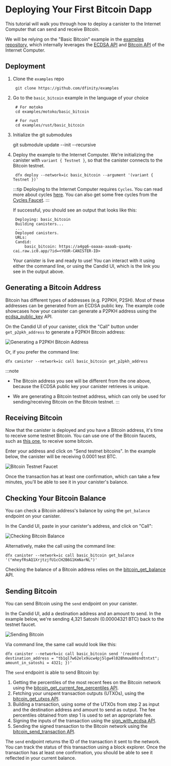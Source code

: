 # Deploying Your First Bitcoin Dapp

This tutorial will walk you through how to deploy a canister to the Internet Computer
that can send and receive Bitcoin.

We will be relying on the "Basic Bitcoin" example in the [examples repository](https://github.com/dfinity/examples/),
which internally leverages the [ECDSA API](https://internetcomputer.org/docs/current/references/ic-interface-spec/#ic-ecdsa_public_key)
and [Bitcoin API](https://internetcomputer.org/docs/current/references/ic-interface-spec/#ic-bitcoin-api) of the Internet Computer.

## Deployment

1. Clone the `examples` repo

        git clone https://github.com/dfinity/examples

2. Go to the `basic_bitcoin` example in the language of your choice

        # For motoko
        cd examples/motoko/basic_bitcoin

        # For rust
        cd examples/rust/basic_bitcoin

3. Initialize the git submodules

	git submodule update --init --recursive

4. Deploy the example to the Internet Computer. We're initializing the canister with `variant { Testnet }`, so that the canister connects to the Bitcoin testnet.

        dfx deploy --network=ic basic_bitcoin --argument '(variant { Testnet })'

   :::tip
   Deploying to the Internet Computer requires `Cycles`. You can read more about cycles [here](../concepts/tokens-cycles.md). You can also get some free cycles from the [Cycles Faucet](../developer-docs/quickstart/cycles-faucet.md).
   :::

    If successful, you should see an output that looks like this:

        Deploying: basic_bitcoin
        Building canisters...
        ...
        Deployed canisters.
        URLs:
        Candid:
            basic_bitcoin: https://a4gq6-oaaaa-aaaab-qaa4q-cai.raw.ic0.app/?id=<YOUR-CANISTER-ID>

   Your canister is live and ready to use! You can interact with it using either the command line, or using the Candid UI, which is the link you see in the output above.

## Generating a Bitcoin Address

Bitcoin has different types of addresses (e.g. P2PKH, P2SH). Most of these
addresses can be generated from an ECDSA public key. The example code
showcases how your canister can generate a P2PKH address using the [ecdsa_public_key](https://internetcomputer.org/docs/current/references/ic-interface-spec/#ic-ecdsa_public_key) API.

On the Candid UI of your canister, click the "Call" button under `get_p2pkh_address` to
generate a P2PKH Bitcoin address:

![Generating a P2PKH Bitcoin Address](_attachments/generate-ecdsa-key.png)

Or, if you prefer the command line:

    dfx canister --network=ic call basic_bitcoin get_p2pkh_address

:::note

* The Bitcoin address you see will be different from the one above, because the
  ECDSA public key your canister retrieves is unique.

* We are generating a Bitcoin testnet address, which can only be
used for sending/receiving Bitcoin on the Bitcoin testnet.
:::

## Receiving Bitcoin

Now that the canister is deployed and you have a Bitcoin address, it's time to receive
some testnet Bitcoin. You can use one of the Bitcoin faucets, such as [this one](https://bitcoinfaucet.uo1.net/),
to receive some bitcoin.

Enter your address and click on "Send testnet bitcoins". In the example below, the
canister will be receiving 0.0001 test BTC.

![Bitcoin Testnet Faucet](_attachments/bitcoin-testnet-faucet.png)

Once the transaction has at least one confirmation, which can take a few minutes,
you'll be able to see it in your canister's balance.

## Checking Your Bitcoin Balance

You can check a Bitcoin address's balance by using the `get_balance` endpoint on your canister.

In the Candid UI, paste in your canister's address, and click on "Call":

![Checking Bitcoin Balance](_attachments/bitcoin-received-funds.png)

Alternatively, make the call using the command line:

    dfx canister --network=ic call basic_bitcoin get_balance '("mheyfRsAQ1XrjtzjfU1cCH2B6G1KmNarNL")'

Checking the balance of a Bitcoin address relies on the [bitcoin_get_balance](https://internetcomputer.org/docs/current/references/ic-interface-spec/#ic-bitcoin_get_balance) API.

## Sending Bitcoin

You can send Bitcoin using the `send` endpoint on your canister.

In the Candid UI, add a destination address and an amount to send. In the example
below, we're sending 4,321 Satoshi (0.00004321 BTC) back to the testnet faucet.

![Sending Bitcoin](_attachments/bitcoin-send-transaction.png)

Via command line, the same call would look like this:

    dfx canister --network=ic call basic_bitcoin send '(record { destination_address = "tb1ql7w62elx9ucw4pj5lgw4l028hmuw80sndtntxt"; amount_in_satoshi = 4321; })'

The `send` endpoint is able to send Bitcoin by:

1. Getting the percentiles of the most recent fees on the Bitcoin network using the [bitcoin_get_current_fee_percentiles API](https://internetcomputer.org/docs/current/references/ic-interface-spec/#ic-bitcoin_get_current_fee_percentiles).
2. Fetching your unspent transaction outputs (UTXOs), using the [bitcoin_get_utxos API](https://internetcomputer.org/docs/current/references/ic-interface-spec/#ic-bitcoin_get_utxos).
3. Building a transaction, using some of the UTXOs from step 2 as input and the destination address and amount to send as output.
   The fee percentiles obtained from step 1 is used to set an appropriate fee.
4. Signing the inputs of the transaction using the [sign_with_ecdsa API](https://internetcomputer.org/docs/current/references/ic-interface-spec/#ic-sign_with_ecdsa).
5. Sending the signed transaction to the Bitcoin network using the [bitcoin_send_transaction API](https://internetcomputer.org/docs/current/references/ic-interface-spec/#ic-bitcoin_send_transaction).

The `send` endpoint returns the ID of the transaction it sent to the network.
You can track the status of this transaction using a block explorer. Once the
transaction has at least one confirmation, you should be able to see it
reflected in your current balance.
